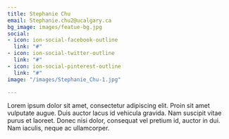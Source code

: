```yaml
---
title: Stephanie Chu
email: Stephanie.chu2@ucalgary.ca
bg_image: images/featue-bg.jpg
social:
- icon: ion-social-facebook-outline
  link: "#"
- icon: ion-social-twitter-outline
  link: "#"
- icon: ion-social-pinterest-outline
  link: "#"
image: "/images/Stephanie_Chu-1.jpg"

---
```

Lorem ipsum dolor sit amet, consectetur adipiscing elit. Proin sit amet vulputate augue. Duis auctor lacus id vehicula gravida. Nam suscipit vitae purus et laoreet.
Donec nisi dolor, consequat vel pretium id, auctor in dui. Nam iaculis, neque ac ullamcorper.
